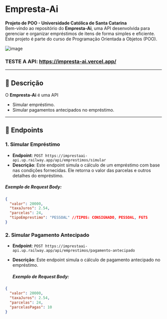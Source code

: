 # Empresta-Ai

**Projeto de POO - Universidade Católica de Santa Catarina**  
Bem-vindo ao repositório do **Empresta-Ai**, uma API desenvolvida para gerenciar e organizar empréstimos de itens de forma simples e eficiente. Este projeto é parte do curso de Programação Orientada a Objetos (POO).

![image](https://github.com/user-attachments/assets/93297d7b-80e9-4d2c-8b98-0a5177a73b27)
### TESTE A API: https://impresta-ai.vercel.app/


---

## 📘 **Descrição**

O **Empresta-Ai** é uma API

- Simular empréstimo.
- Simular pagamentos antecipados no empréstimo.

---

## 🚀 **Endpoints**

### 1. Simular Empréstimo

- **Endpoint**: `POST https://imprestaai-api.up.railway.app/api/emprestimos/simular`
- **Descrição**: Este endpoint simula o cálculo de um empréstimo com base nas condições fornecidas. Ele retorna o valor das parcelas e outros detalhes do empréstimo.

##### **Exemplo de Request Body**:

```json
{
  "valor": 20000,
  "taxaJuros": 2.54,
  "parcelas": 24,
  "tipoEmprestimo": "PESSOAL" //TIPOS: CONSIGNADO, PESSOAL, FGTS
}
```
### 2. Simular Pagamento Antecipado

- **Endpoint**: `POST https://imprestaai-api.up.railway.app/api/emprestimos/pagamento-antecipado`
- **Descrição**: Este endpoint simula o cálculo de pagamento antecipado no empréstimo.

  ##### **Exemplo de Request Body**:

```json
{
  "valor": 20000,
  "taxaJuros": 2.54,
  "parcelas": 24,
  "parcelasPagas": 10
}
```

